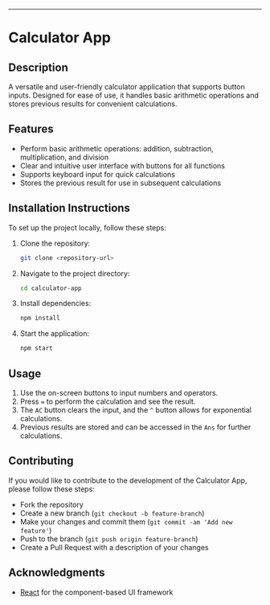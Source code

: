 ---

# Calculator App

## Description

A versatile and user-friendly calculator application that supports button inputs. Designed for ease of use, it handles basic arithmetic operations and stores previous results for convenient calculations.

## Features

- Perform basic arithmetic operations: addition, subtraction, multiplication, and division
- Clear and intuitive user interface with buttons for all functions
- Supports keyboard input for quick calculations
- Stores the previous result for use in subsequent calculations

## Installation Instructions

To set up the project locally, follow these steps:

1. Clone the repository:
   ```bash
   git clone <repository-url>
   ```

2. Navigate to the project directory:
   ```bash
   cd calculator-app
   ```

3. Install dependencies:
   ```bash
   npm install
   ```

4. Start the application:
   ```bash
   npm start
   ```

## Usage

1. Use the on-screen buttons to input numbers and operators.
2. Press `=` to perform the calculation and see the result.
3. The `AC` button clears the input, and the `^` button allows for exponential calculations.
4. Previous results are stored and can be accessed in the `Ans` for further calculations.

## Contributing

If you would like to contribute to the development of the Calculator App, please follow these steps:
- Fork the repository
- Create a new branch (`git checkout -b feature-branch`)
- Make your changes and commit them (`git commit -am 'Add new feature'`)
- Push to the branch (`git push origin feature-branch`)
- Create a Pull Request with a description of your changes


## Acknowledgments

- [React](https://reactjs.org) for the component-based UI framework
